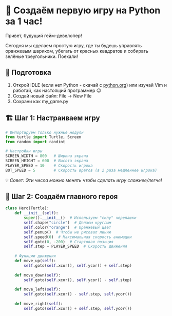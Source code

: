 # :snake: Создаём первую игру на Python за 1 час!

Привет, будущий гейм-девелопер! 

Сегодня мы сделаем простую игру, где ты будешь управлять оранжевым шариком, убегать от красных квадратов и собирать зелёные треугольники. Поехали!

## 🔧 Подготовка

1. Открой IDLE (если нет Python - скачай с [python.org](https://python.org)) или изучай Vim и работай, как настоящий программер 😉
1. Создай новый файл: File → New File
1. Сохрани как my_game.py

## 🏗️ Шаг 1: Настраиваем игру

```Python
# Импортируем только нужные модули
from turtle import Turtle, Screen
from random import randint

# Настройки игры
SCREEN_WIDTH = 800   # Ширина экрана
SCREEN_HEIGHT = 600  # Высота экрана
PLAYER_SPEED = 10    # Скорость игрока
BOT_SPEED = 5        # Скорость врагов (в 2 раза медленнее игрока)
```

💡 *Совет: Эти числа можно менять чтобы сделать игру сложнее/легче!*

## 🧩 Шаг 2: Создаём главного героя

```Python
class Hero(Turtle):
    def __init__(self):
        super().__init__()  # Используем "силу" черепашки
        self.shape("circle")  # Делаем круглым
        self.color("orange")  # Оранжевый цвет
        self.penup()  # Чтобы не рисовал линию
        self.speed(0)  # Максимальная скорость анимации
        self.goto(0, -200)  # Стартовая позиция
        self.step = PLAYER_SPEED  # Скорость движения
    
    # Функции движения
    def move_up(self):
        self.goto(self.xcor(), self.ycor() + self.step)
    
    def move_down(self):
        self.goto(self.xcor(), self.ycor() - self.step)
    
    def move_left(self):
        self.goto(self.xcor() - self.step, self.ycor())
    
    def move_right(self):
        self.goto(self.xcor() + self.step, self.ycor())
```
